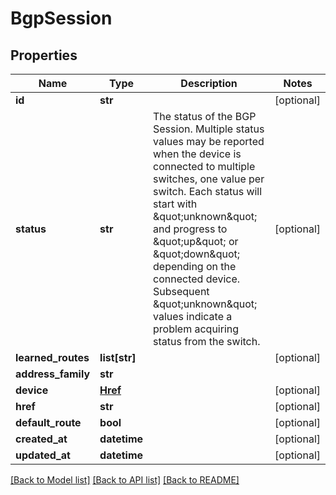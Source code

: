 # BgpSession


## Properties
Name | Type | Description | Notes
------------ | ------------- | ------------- | -------------
**id** | **str** |  | [optional] 
**status** | **str** |  The status of the BGP Session. Multiple status values may be reported when the device is connected to multiple switches, one value per switch. Each status will start with \&quot;unknown\&quot; and progress to \&quot;up\&quot; or \&quot;down\&quot; depending on the connected device. Subsequent \&quot;unknown\&quot; values indicate a problem acquiring status from the switch.  | [optional] 
**learned_routes** | **list[str]** |  | [optional] 
**address_family** | **str** |  | 
**device** | [**Href**](Href.md) |  | [optional] 
**href** | **str** |  | [optional] 
**default_route** | **bool** |  | [optional] 
**created_at** | **datetime** |  | [optional] 
**updated_at** | **datetime** |  | [optional] 

[[Back to Model list]](../README.md#documentation-for-models) [[Back to API list]](../README.md#documentation-for-api-endpoints) [[Back to README]](../README.md)


